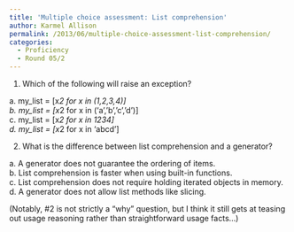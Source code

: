 ```yaml
---
title: 'Multiple choice assessment: List comprehension'
author: Karmel Allison
permalink: /2013/06/multiple-choice-assessment-list-comprehension/
categories:
  - Proficiency
  - Round 05/2
---
```

1. Which of the following will raise an exception?

a. my_list = [x*2 for x in (1,2,3,4)]  
b. my_list = [x*2 for x in (&#8216;a&#8217;,&#8217;b&#8217;,&#8217;c&#8217;,&#8217;d&#8217;)]  
c. my_list = [x*2 for x in 1234]  
d. my_list = [x*2 for x in &#8216;abcd&#8217;]

2. What is the difference between list comprehension and a generator?

a. A generator does not guarantee the ordering of items.  
b. List comprehension is faster when using built-in functions.  
c. List comprehension does not require holding iterated objects in memory.  
d. A generator does not allow list methods like slicing.

(Notably, #2 is not strictly a &#8220;why&#8221; question, but I think it still gets at teasing out usage reasoning rather than straightforward usage facts&#8230;)
